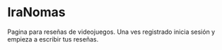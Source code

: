 # IraNomas
Pagina para reseñas de videojuegos.
Una ves registrado inicia sesión y empieza a escribir tus reseñas.
